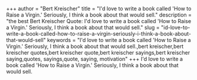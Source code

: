 +++
author = "Bert Kreischer"
title = "I'd love to write a book called 'How to Raise a Virgin.' Seriously, I think a book about that would sell."
description = "the best Bert Kreischer Quote: I'd love to write a book called 'How to Raise a Virgin.' Seriously, I think a book about that would sell."
slug = "id-love-to-write-a-book-called-how-to-raise-a-virgin-seriously-i-think-a-book-about-that-would-sell"
keywords = "I'd love to write a book called 'How to Raise a Virgin.' Seriously, I think a book about that would sell.,bert kreischer,bert kreischer quotes,bert kreischer quote,bert kreischer sayings,bert kreischer saying,quotes, sayings,quote, saying, motivation"
+++
I'd love to write a book called 'How to Raise a Virgin.' Seriously, I think a book about that would sell.
